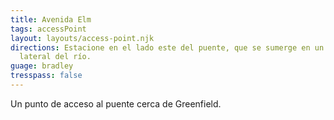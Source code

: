 ```yaml
---
title: Avenida Elm
tags: accessPoint
layout: layouts/access-point.njk
directions: Estacione en el lado este del puente, que se sumerge en un canal
  lateral del río.
guage: bradley
tresspass: false
---
```


Un punto de acceso al puente cerca de Greenfield.
